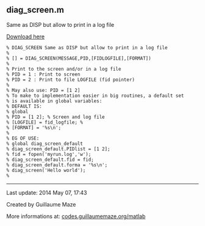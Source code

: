 ## diag\_screen.m ##
Same as DISP but allow to print in a log file

[Download here](http://guillaumemaze.googlecode.com/svn/trunk/matlab/codes/inout/diag_screen.m)

```
% DIAG_SCREEN Same as DISP but allow to print in a log file
%
% [] = DIAG_SCREEN(MESSAGE,PID,[FIDLOGFILE],[FORMAT])
%
% Print to the screen and/or in a log file
% PID = 1 : Print to screen
% PID = 2 : Print to file LOGFILE (fid pointer)
%
% May also use: PID = [1 2]
% To make to implementation easier in big routines, a default set
% is available in global variables:
% DEFAULT IS:
% global 
% PID = [1 2]; % Screen and log file
% [LOGFILE] = fid_logfile; % 
% [FORMAT] = '%s\n';
%
% EG OF USE:
% global diag_screen_default
% diag_screen_default.PIDlist = [1 2];
% fid = fopen('myrun.log','w');
% diag_screen_default.fid = fid;
% diag_screen_default.forma = '%s\n';
% diag_screen('Hello world');
%
```

---

Last update: 2014 May 07, 17:43

Created by Guillaume Maze

More informations at: [codes.guillaumemaze.org/matlab](http://codes.guillaumemaze.org/matlab)